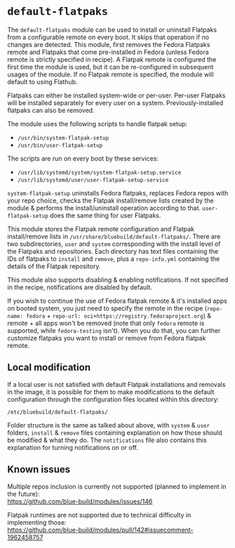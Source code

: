 # `default-flatpaks`

The `default-flatpaks` module can be used to install or uninstall Flatpaks from a configurable remote on every boot. It skips that operation if no changes are detected. This module, first removes the Fedora Flatpaks remote and Flatpaks that come pre-installed in Fedora (unless Fedora remote is strictly specified in recipe). A Flatpak remote is configured the first time the module is used, but it can be re-configured in subsequent usages of the module. If no Flatpak remote is specified, the module will default to using Flathub.

Flatpaks can either be installed system-wide or per-user. Per-user Flatpaks will be installed separately for every user on a system. Previously-installed flatpaks can also be removed.

The module uses the following scripts to handle flatpak setup:

- `/usr/bin/system-flatpak-setup`
- `/usr/bin/user-flatpak-setup`

The scripts are run on every boot by these services:

- `/usr/lib/systemd/system/system-flatpak-setup.service`
- `/usr/lib/systemd/user/user-flatpak-setup-service`

`system-flatpak-setup` uninstalls Fedora flatpaks, replaces Fedora repos with your repo choice, checks the Flatpak install/remove lists created by the module & performs the install/uninstall operation according to that. `user-flatpak-setup` does the same thing for user Flatpaks.

This module stores the Flatpak remote configuration and Flatpak install/remove lists in `/usr/share/bluebuild/default-flatpaks/`. There are two subdirectories, `user` and `system` corresponding with the install level of the Flatpaks and repositories. Each directory has text files containing the IDs of flatpaks to `install` and `remove`, plus a `repo-info.yml` containing the details of the Flatpak repository.

This module also supports disabling & enabling notifications. If not specified in the recipe, notifications are disabled by default.

If you wish to continue the use of Fedora flatpak remote & it's installed apps on booted system, you just need to specify the remote in the recipe (`repo-name: fedora` + `repo-url: oci+https://registry.fedoraproject.org`) & remote + all apps won't be removed (note that only `fedora` remote is supported, while `fedora-testing` isn't). When you do that, you can further customize flatpaks you want to install or remove from Fedora flatpak remote.

## Local modification

If a local user is not satisfied with default Flatpak installations and removals in the image, it is possible for them to make modifications to the default configuration through the configuration files located within this directory:

`/etc/bluebuild/default-flatpaks/`

Folder structure is the same as talked about above, with `system` & `user` folders, `install` & `remove` files containing explanation on how those should be modified & what they do. The `notifications` file also contains this explanation for turning notifications on or off.

## Known issues

Multiple repos inclusion is currently not supported (planned to implement in the future):  
https://github.com/blue-build/modules/issues/146

Flatpak runtimes are not supported due to technical difficulty in implementing those:  
https://github.com/blue-build/modules/pull/142#issuecomment-1962458757
